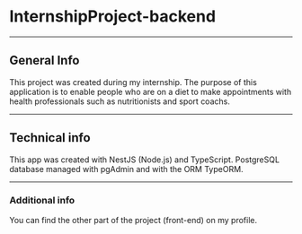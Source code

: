 # InternshipProject-backend
***
## General Info
This project was created during my internship. The purpose of this application is to enable people who are on a diet to make appointments with health professionals such as nutritionists and sport coachs.
***
## Technical info
This app was created with NestJS (Node.js) and TypeScript. PostgreSQL database managed with pgAdmin and with the ORM TypeORM.
***
### Additional info
You can find the other part of the project (front-end) on my profile.
